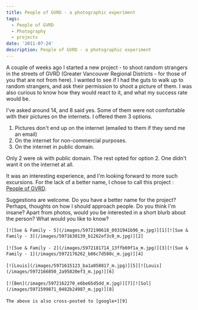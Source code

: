 ```yaml
---
title: People of GVRD - a photographic experiment
tags:
  - People of GVRD
  - Photography
  - projects
date: '2011-07-24'
description: People of GVRD - a photographic experiment
---
```


A couple of weeks ago I started a new project - to shoot random strangers in the streets of GVRD (Greater Vancouver Regional Districts - for those of you that are not from here). I wanted to see if I had the guts to walk up to random strangers, and ask their permission to shoot a picture of them. I was also curious to know how they would react to it, and what my success rate would be.

I've asked around 14, and 8 said yes. Some of them were not comfortable with their pictures on the internets. I offered them 3 options.

1. Pictures don't end up on the internet (emailed to them if they send me an email)
2. On the internet for non-commercial purposes.
3. On the internet in public domain.

Only 2 were ok with public domain. The rest opted for option 2\. One didn't want it on the internet at all.

It was an interesting experience, and I'm looking forward to more such excursions. For the lack of a better name, I chose to call this project : [People of GVRD][0].

Suggestions are welcome. Do you have a better name for the project? Perhaps, thoughts on how I should approach people. Do you think I'm insane? Apart from photos, would you be interested in a short blurb about the person? What would you like to know?

    [![Sue & Family - 5](/images/5972190618_0931941b96_m.jpg)][1][![Sue & Family - 3](/images/5971630139_b1262ef3c0_m.jpg)][2]

    [![Sue & Family - 2](/images/5972181714_13ffb69f1a_m.jpg)][3][![Sue & Family - 1](/images/5972176262_b86c7d580c_m.jpg)][4]

    [![Louis](/images/5971615123_ba1a058817_m.jpg)][5][![Louis](/images/5972166850_2a95820ef3_m.jpg)][6]

    [![Ben](/images/5972162270_e6be65d5dd_m.jpg)][7][![Sol](/images/5971599871_0482b24987_m.jpg)][8]

    The above is also cross-posted to [google+][9]



[0]: http://blog.shiv.me/projects/people-of-gvrd/
[1]: http://www.flickr.com/photos/shvelmur/5972190618/ "Sue & Family - 5"
[2]: http://www.flickr.com/photos/shvelmur/5971630139/ "Sue & Family - 3"
[3]: http://www.flickr.com/photos/shvelmur/5972181714/ "Sue & Family - 2"
[4]: http://www.flickr.com/photos/shvelmur/5972176262/ "Sue & Family - 1"
[5]: http://www.flickr.com/photos/shvelmur/5971615123/ "Louis"
[6]: http://www.flickr.com/photos/shvelmur/5972166850/ "Louis"
[7]: http://www.flickr.com/photos/shvelmur/5972162270/ "Ben"
[8]: http://www.flickr.com/photos/shvelmur/5971599871/ "Sol"
[9]: https://plus.google.com/111413906991391429946/posts/JfykwgM54qM